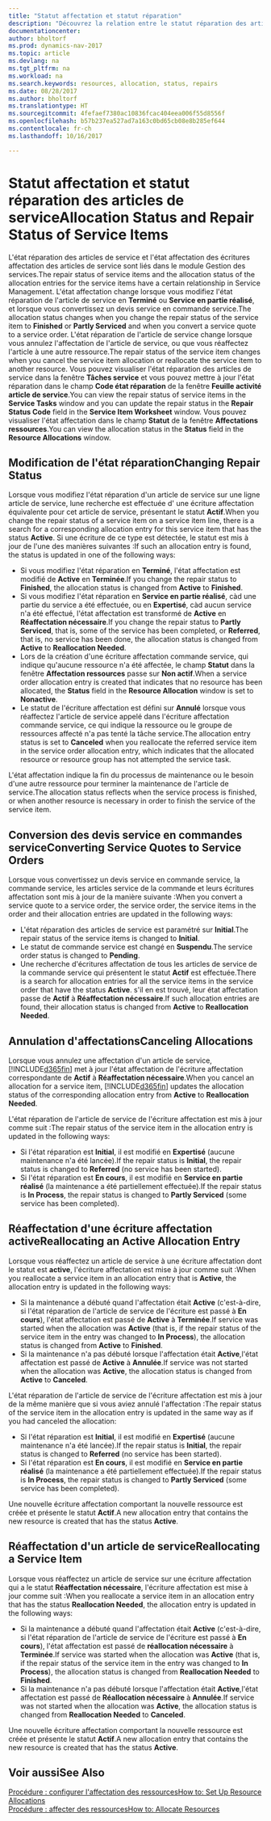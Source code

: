```yaml
---
title: "Statut affectation et statut réparation"
description: "Découvrez la relation entre le statut réparation des articles de service et le statut affectation des écritures d'affectation associées."
documentationcenter: 
author: bholtorf
ms.prod: dynamics-nav-2017
ms.topic: article
ms.devlang: na
ms.tgt_pltfrm: na
ms.workload: na
ms.search.keywords: resources, allocation, status, repairs
ms.date: 08/28/2017
ms.author: bholtorf
ms.translationtype: HT
ms.sourcegitcommit: 4fefaef7380ac10836fcac404eea006f55d8556f
ms.openlocfilehash: b57b237ea527ad7a163c0bd65cb08e8b285ef644
ms.contentlocale: fr-ch
ms.lasthandoff: 10/16/2017

---
```

# <a name="allocation-status-and-repair-status-of-service-items"></a><span data-ttu-id="29ede-103">Statut affectation et statut réparation des articles de service</span><span class="sxs-lookup"><span data-stu-id="29ede-103">Allocation Status and Repair Status of Service Items</span></span>
<span data-ttu-id="29ede-104">L'état réparation des articles de service et l'état affectation des écritures affectation des articles de service sont liés dans le module Gestion des services.</span><span class="sxs-lookup"><span data-stu-id="29ede-104">The repair status of service items and the allocation status of the allocation entries for the service items have a certain relationship in Service Management.</span></span> <span data-ttu-id="29ede-105">L'état affectation change lorsque vous modifiez l'état réparation de l'article de service en **Terminé** ou **Service en partie réalisé**, et lorsque vous convertissez un devis service en commande service.</span><span class="sxs-lookup"><span data-stu-id="29ede-105">The allocation status changes when you change the repair status of the service item to **Finished** or **Partly Serviced** and when you convert a service quote to a service order.</span></span> <span data-ttu-id="29ede-106">L'état réparation de l'article de service change lorsque vous annulez l'affectation de l'article de service, ou que vous réaffectez l'article à une autre ressource.</span><span class="sxs-lookup"><span data-stu-id="29ede-106">The repair status of the service item changes when you cancel the service item allocation or reallocate the service item to another resource.</span></span> <span data-ttu-id="29ede-107">Vous pouvez visualiser l'état réparation des articles de service dans la fenêtre **Tâches service** et vous pouvez mettre à jour l'état réparation dans le champ **Code état réparation** de la fenêtre **Feuille activité article de service**.</span><span class="sxs-lookup"><span data-stu-id="29ede-107">You can view the repair status of service items in the **Service Tasks** window and you can update the repair status in the **Repair Status Code** field in the **Service Item Worksheet** window.</span></span> <span data-ttu-id="29ede-108">Vous pouvez visualiser l'état affectation dans le champ **Statut** de la fenêtre **Affectations ressources**.</span><span class="sxs-lookup"><span data-stu-id="29ede-108">You can view the allocation status in the **Status** field in the **Resource Allocations** window.</span></span>  
  
## <a name="changing-repair-status"></a><span data-ttu-id="29ede-109">Modification de l'état réparation</span><span class="sxs-lookup"><span data-stu-id="29ede-109">Changing Repair Status</span></span>  
<span data-ttu-id="29ede-110">Lorsque vous modifiez l'état réparation d'un article de service sur une ligne article de service, lune recherche est effectuée d' une écriture affectation équivalente pour cet article de service, présentant le statut **Actif**.</span><span class="sxs-lookup"><span data-stu-id="29ede-110">When you change the repair status of a service item on a service item line, there is a search for a corresponding allocation entry for this service item that has the status **Active**.</span></span> <span data-ttu-id="29ede-111">Si une écriture de ce type est détectée, le statut est mis à jour de l'une des manières suivantes :</span><span class="sxs-lookup"><span data-stu-id="29ede-111">If such an allocation entry is found, the status is updated in one of the following ways:</span></span>  
  
* <span data-ttu-id="29ede-112">Si vous modifiez l'état réparation en **Terminé**, l'état affectation est modifié de **Active** en **Terminée**.</span><span class="sxs-lookup"><span data-stu-id="29ede-112">If you change the repair status to **Finished**, the allocation status is changed from **Active** to **Finished**.</span></span>  
* <span data-ttu-id="29ede-113">Si vous modifiez l'état réparation en **Service en partie réalisé**, càd une partie du service a été effectuée, ou en **Expertisé**, càd aucun service n'a été effectué, l'état affectation est transformé de **Active** en **Réaffectation nécessaire**.</span><span class="sxs-lookup"><span data-stu-id="29ede-113">If you change the repair status to **Partly Serviced**, that is, some of the service has been completed, or **Referred**, that is, no service has been done, the allocation status is changed from **Active** to **Reallocation Needed**.</span></span>  
* <span data-ttu-id="29ede-114">Lors de la création d'une écriture affectation commande service, qui indique qu'aucune ressource n'a été affectée, le champ **Statut** dans la fenêtre **Affectation ressources** passe sur **Non actif**.</span><span class="sxs-lookup"><span data-stu-id="29ede-114">When a service order allocation entry is created that indicates that no resource has been allocated, the **Status** field in the **Resource Allocation** window is set to **Nonactive**.</span></span>  
* <span data-ttu-id="29ede-115">Le statut de l'écriture affectation est défini sur **Annulé** lorsque vous réaffectez l'article de service appelé dans l'écriture affectation commande service, ce qui indique la ressource ou le groupe de ressources affecté n'a pas tenté la tâche service.</span><span class="sxs-lookup"><span data-stu-id="29ede-115">The allocation entry status is set to **Canceled** when you reallocate the referred service item in the service order allocation entry, which indicates that the allocated resource or resource group has not attempted the service task.</span></span>  
  
<span data-ttu-id="29ede-116">L'état affectation indique la fin du processus de maintenance ou le besoin d'une autre ressource pour terminer la maintenance de l'article de service.</span><span class="sxs-lookup"><span data-stu-id="29ede-116">The allocation status reflects when the service process is finished, or when another resource is necessary in order to finish the service of the service item.</span></span>  
  
## <a name="converting-service-quotes-to-service-orders"></a><span data-ttu-id="29ede-117">Conversion des devis service en commandes service</span><span class="sxs-lookup"><span data-stu-id="29ede-117">Converting Service Quotes to Service Orders</span></span>  
<span data-ttu-id="29ede-118">Lorsque vous convertissez un devis service en commande service, la commande service, les articles service de la commande et leurs écritures affectation sont mis à jour de la manière suivante :</span><span class="sxs-lookup"><span data-stu-id="29ede-118">When you convert a service quote to a service order, the service order, the service items in the order and their allocation entries are updated in the following ways:</span></span>  
  
* <span data-ttu-id="29ede-119">L'état réparation des articles de service est paramétré sur **Initial**.</span><span class="sxs-lookup"><span data-stu-id="29ede-119">The repair status of the service items is changed to **Initial**.</span></span>  
* <span data-ttu-id="29ede-120">Le statut de commande service est changé en **Suspendu**.</span><span class="sxs-lookup"><span data-stu-id="29ede-120">The service order status is changed to **Pending**.</span></span>  
* <span data-ttu-id="29ede-121">Une recherche d'écritures affectation de tous les articles de service de la commande service qui présentent le statut **Actif** est effectuée.</span><span class="sxs-lookup"><span data-stu-id="29ede-121">There is a search for allocation entries for all the service items in the service order that have the status **Active**.</span></span> <span data-ttu-id="29ede-122">s'il en est trouvé, leur état affectation passe de **Actif** à **Réaffectation nécessaire**.</span><span class="sxs-lookup"><span data-stu-id="29ede-122">If such allocation entries are found, their allocation status is changed from **Active** to **Reallocation Needed**.</span></span>  
  
## <a name="canceling-allocations"></a><span data-ttu-id="29ede-123">Annulation d'affectations</span><span class="sxs-lookup"><span data-stu-id="29ede-123">Canceling Allocations</span></span>  
<span data-ttu-id="29ede-124">Lorsque vous annulez une affectation d'un article de service, [!INCLUDE[d365fin](includes/d365fin_md.md)] met à jour l'état affectation de l'écriture affectation correspondante de **Actif** à **Réaffectation nécessaire**.</span><span class="sxs-lookup"><span data-stu-id="29ede-124">When you cancel an allocation for a service item, [!INCLUDE[d365fin](includes/d365fin_md.md)] updates the allocation status of the corresponding allocation entry from **Active** to **Reallocation Needed**.</span></span>

<span data-ttu-id="29ede-125">L'état réparation de l'article de service de l'écriture affectation est mis à jour comme suit :</span><span class="sxs-lookup"><span data-stu-id="29ede-125">The repair status of the service item in the allocation entry is updated in the following ways:</span></span>  
  
* <span data-ttu-id="29ede-126">Si l'état réparation est **Initial**, il est modifié en **Expertisé** (aucune maintenance n'a été lancée).</span><span class="sxs-lookup"><span data-stu-id="29ede-126">If the repair status is **Initial**, the repair status is changed to **Referred** (no service has been started).</span></span>  
* <span data-ttu-id="29ede-127">Si l'état réparation est **En cours**, il est modifié en **Service en partie réalisé** (la maintenance a été partiellement effectuée).</span><span class="sxs-lookup"><span data-stu-id="29ede-127">If the repair status is **In Process**, the repair status is changed to **Partly Serviced** (some service has been completed).</span></span>  
  
## <a name="reallocating-an-active-allocation-entry"></a><span data-ttu-id="29ede-128">Réaffectation d'une écriture affectation active</span><span class="sxs-lookup"><span data-stu-id="29ede-128">Reallocating an Active Allocation Entry</span></span>  
<span data-ttu-id="29ede-129">Lorsque vous réaffectez un article de service à une écriture affectation dont le statut est **active**, l'écriture affectation est mise à jour comme suit :</span><span class="sxs-lookup"><span data-stu-id="29ede-129">When you reallocate a service item in an allocation entry that is **Active**, the allocation entry is updated in the following ways:</span></span>  
  
* <span data-ttu-id="29ede-130">Si la maintenance a débuté quand l'affectation était **Active** (c'est-à-dire, si l'état réparation de l'article de service de l'écriture est passé à **En cours**), l'état affectation est passé de **Active** à **Terminée**.</span><span class="sxs-lookup"><span data-stu-id="29ede-130">If service was started when the allocation was **Active** (that is, if the repair status of the service item in the entry was changed to **In Process**), the allocation status is changed from **Active** to **Finished**.</span></span>  
* <span data-ttu-id="29ede-131">Si la maintenance n'a pas débuté lorsque l'affectation était **Active**,l'état affectation est passé de **Active** à **Annulée**.</span><span class="sxs-lookup"><span data-stu-id="29ede-131">If service was not started when the allocation was **Active**, the allocation status is changed from **Active** to **Canceled**.</span></span>  
  
<span data-ttu-id="29ede-132">L'état réparation de l'article de service de l'écriture affectation est mis à jour de la même manière que si vous aviez annulé l'affectation :</span><span class="sxs-lookup"><span data-stu-id="29ede-132">The repair status of the service item in the allocation entry is updated in the same way as if you had canceled the allocation:</span></span>  
  
* <span data-ttu-id="29ede-133">Si l'état réparation est **Initial**, il est modifié en **Expertisé** (aucune maintenance n'a été lancée).</span><span class="sxs-lookup"><span data-stu-id="29ede-133">If the repair status is **Initial**, the repair status is changed to **Referred** (no service has been started).</span></span>  
* <span data-ttu-id="29ede-134">Si l'état réparation est **En cours**, il est modifié en **Service en partie réalisé** (la maintenance a été partiellement effectuée).</span><span class="sxs-lookup"><span data-stu-id="29ede-134">If the repair status is **In Process**, the repair status is changed to **Partly Serviced** (some service has been completed).</span></span>  
  
<span data-ttu-id="29ede-135">Une nouvelle écriture affectation comportant la nouvelle ressource est créée et présente le statut **Actif**.</span><span class="sxs-lookup"><span data-stu-id="29ede-135">A new allocation entry that contains the new resource is created that has the status **Active**.</span></span>  
  
## <a name="reallocating-a-service-item"></a><span data-ttu-id="29ede-136">Réaffectation d'un article de service</span><span class="sxs-lookup"><span data-stu-id="29ede-136">Reallocating a Service Item</span></span>  
<span data-ttu-id="29ede-137">Lorsque vous réaffectez un article de service sur une écriture affectation qui a le statut **Réaffectation nécessaire**, l'écriture affectation est mise à jour comme suit :</span><span class="sxs-lookup"><span data-stu-id="29ede-137">When you reallocate a service item in an allocation entry that has the status **Reallocation Needed**, the allocation entry is updated in the following ways:</span></span>  
  
* <span data-ttu-id="29ede-138">Si la maintenance a débuté quand l'affectation était **Active** (c'est-à-dire, si l'état réparation de l'article de service de l'écriture est passé à **En cours**), l'état affectation est passé de **réallocation nécessaire** à **Terminée**.</span><span class="sxs-lookup"><span data-stu-id="29ede-138">If service was started when the allocation was **Active** (that is, if the repair status of the service item in the entry was changed to **In Process**), the allocation status is changed from **Reallocation Needed** to **Finished**.</span></span>  
* <span data-ttu-id="29ede-139">Si la maintenance n'a pas débuté lorsque l'affectation était **Active**,l'état affectation est passé de **Réallocation nécessaire** à **Annulée**.</span><span class="sxs-lookup"><span data-stu-id="29ede-139">If service was not started when the allocation was **Active**, the allocation status is changed from **Reallocation Needed** to **Canceled**.</span></span>  
  
<span data-ttu-id="29ede-140">Une nouvelle écriture affectation comportant la nouvelle ressource est créée et présente le statut **Actif**.</span><span class="sxs-lookup"><span data-stu-id="29ede-140">A new allocation entry that contains the new resource is created that has the status **Active**.</span></span>  
  
## <a name="see-also"></a><span data-ttu-id="29ede-141">Voir aussi</span><span class="sxs-lookup"><span data-stu-id="29ede-141">See Also</span></span>  
[<span data-ttu-id="29ede-142">Procédure : configurer l'affectation des ressources</span><span class="sxs-lookup"><span data-stu-id="29ede-142">How to: Set Up Resource Allocations</span></span>](service-how-setup-resource-allocation.md)  
[<span data-ttu-id="29ede-143">Procédure : affecter des ressources</span><span class="sxs-lookup"><span data-stu-id="29ede-143">How to: Allocate Resources</span></span>](service-how-to-allocate-resources.md)  


